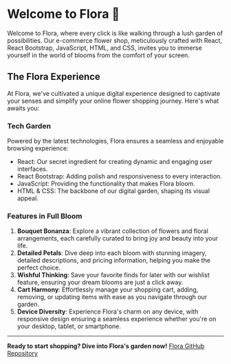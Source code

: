 # Welcome to Flora 🌸

Welcome to Flora, where every click is like walking through a lush garden of possibilities. Our e-commerce flower shop, meticulously crafted with React, React Bootstrap, JavaScript, HTML, and CSS, invites you to immerse yourself in the world of blooms from the comfort of your screen.

## The Flora Experience

At Flora, we've cultivated a unique digital experience designed to captivate your senses and simplify your online flower shopping journey. Here's what awaits you:

### Tech Garden

Powered by the latest technologies, Flora ensures a seamless and enjoyable browsing experience:

- React: Our secret ingredient for creating dynamic and engaging user interfaces.
- React Bootstrap: Adding polish and responsiveness to every interaction.
- JavaScript: Providing the functionality that makes Flora bloom.
- HTML & CSS: The backbone of our digital garden, shaping its visual appeal.

### Features in Full Bloom

1. **Bouquet Bonanza**: Explore a vibrant collection of flowers and floral arrangements, each carefully curated to bring joy and beauty into your life.
2. **Detailed Petals**: Dive deep into each bloom with stunning imagery, detailed descriptions, and pricing information, helping you make the perfect choice.
3. **Wishful Thinking**: Save your favorite finds for later with our wishlist feature, ensuring your dream blooms are just a click away.
4. **Cart Harmony**: Effortlessly manage your shopping cart, adding, removing, or updating items with ease as you navigate through our garden.
5. **Device Diversity**: Experience Flora's charm on any device, with responsive design ensuring a seamless experience whether you're on your desktop, tablet, or smartphone.

---

**Ready to start shopping? Dive into Flora's garden now!** [Flora GitHub Repository](https://github.com/Rohit-KumarKumawat/Flora-App)
